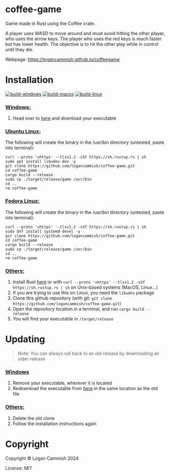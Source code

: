 # coffee-game

Game made in Rust using the Coffee crate. 

A player uses WASD to move around and must avoid hitting the other player, who uses the arrow keys. The player who uses the red keys is much faster but has lower health. The objective is to hit the other play while in control until they die.


Webpage: https://logancammish.github.io/coffeegame 
 



# Installation
[![build-windows](https://github.com/logancammish/coffee-game/actions/workflows/windows.yml/badge.svg)](https://github.com/logancammish/coffee-game/actions/workflows/windows.yml)
[![build-macos](https://github.com/logancammish/coffee-game/actions/workflows/macos.yml/badge.svg)](https://github.com/logancammish/coffee-game/actions/workflows/macos.yml)
[![build-linux](https://github.com/logancammish/coffee-game/actions/workflows/linux.yml/badge.svg)](https://github.com/logancammish/coffee-game/actions/workflows/linux.yml)

### <ins>Windows:</ins>
1. Head over to [here](https://github.com/logancammish/coffee-game/releases/latest) and download your executable

### <ins>Ubuntu Linux:</ins>
The following will create the binary in the /usr/bin directory (untested, paste into terminal):
```
curl --proto '=https' --tlsv1.2 -sSf https://sh.rustup.rs | sh
sudo apt install libudev-dev -y
git clone https://github.com/logancammish/coffee-game.git
cd coffee-game
cargo build --release
sudo cp ./target/release/game /usr/bin
cd ..
rm coffee-game
```
### <ins>Fedora Linux:</ins>
The following will create the binary in the /usr/bin directory (untested, paste into terminal):
```
curl --proto '=https' --tlsv1.2 -sSf https://sh.rustup.rs | sh
sudo dnf install systemd-devel -y
git clone https://github.com/logancammish/coffee-game.git
cd coffee-game
cargo build --release
sudo cp ./target/release/game /usr/bin
cd ..
rm coffee-game
```
### <ins>Others:</ins>
1. Install Rust [here](https://www.rust-lang.org/tools/install) or with `curl --proto '=https' --tlsv1.2 -sSf https://sh.rustup.rs | sh` on Unix-based systems (MacOS, Linux...)
2. If you are trying to use this on Linux, you need the `libudev` package 
3. Clone this github repository (with git: `git clone https://github.com/logancammish/coffee-game.git`)
4. Open the repository location in a terminal, and run `cargo build --release`
5. You will find your executable in `/target/release`

# Updating
> Note: You can always roll back to an old release by downloading an older release

### <ins>Windows</ins>
1. Remove your executable, wherever it is located
2. Redownload the executable from [here](https://github.com/logancammish/coffee-game/releases/latest) in the same location as the old file

### <ins>Others:</ins>
1. Delete the old clone
2. Follow the installation instructions again
   
# Copyright
Copyright © Logan Cammish 2024

License: MIT

